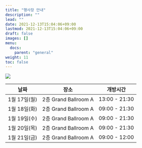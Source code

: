 ```yaml
---
title: "행사장 안내"
description: ""
lead: ""
date: 2021-12-13T15:04:06+09:00
lastmod: 2021-12-13T15:04:06+09:00
draft: false
images: []
menu: 
  docs:
    parent: "general"
weight: 11
toc: false
---
```


<img src='../map_interior.png'>

| 날짜 | 장소 | 개방시간  |
|:---:|:---:|:---:|
|1월 17일(월)|2층 Grand Ballroom A|13:00 - 21:30|
|1월 18일(화)|2층 Grand Ballroom A|09:00 - 21:30|
|1월 19일(수)|2층 Grand Ballroom A|09:00 - 21:30|
|1월 20일(목)|2층 Grand Ballroom A|09:00 - 21:30|
|1월 21일(금)|2층 Grand Ballroom A|09:00 - 12:00|